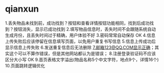 qianxun
=======

1.丢失物品未找到前，成功找到？按钮和查看详情按钮功能相同，找到后成功找到？按钮消失，显示已成功找到
2.填写物品信息时，丢失时间不会跟随系统自动生成月份，且丢失时间过于精确，用户体验不好
3.密码常常自动保存 OK
4.信息上传失败后应该停留在信息填写页面，以免用户重复书写信息
5.信息上传成功后显示信息上传失败
6.发送重复信息后无法删除
7.邮箱123@QQ.COM显示正确；其实这个可以不算作错误，但是其他网站都认为是错误；
8.注册登录验证码不应该区分大小写 OK
9.首页表格文字溢出(物品名称5个中文字符，地点9个，详情16个)
10.页面跳转逻辑优化